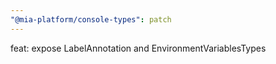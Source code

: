 ```yaml
---
"@mia-platform/console-types": patch
---
```


feat: expose LabelAnnotation and EnvironmentVariablesTypes

